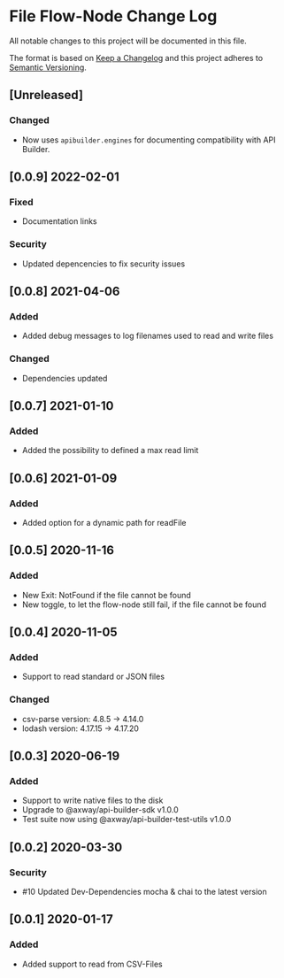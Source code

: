 # File Flow-Node Change Log
All notable changes to this project will be documented in this file.

The format is based on [Keep a Changelog](http://keepachangelog.com/)
and this project adheres to [Semantic Versioning](http://semver.org/).

## [Unreleased]
### Changed
- Now uses `apibuilder.engines` for documenting compatibility with API Builder.

## [0.0.9] 2022-02-01
### Fixed
- Documentation links

### Security
- Updated depencencies to fix security issues

## [0.0.8] 2021-04-06
### Added
- Added debug messages to log filenames used to read and write files

### Changed
- Dependencies updated

## [0.0.7] 2021-01-10
### Added
- Added the possibility to defined a max read limit

## [0.0.6] 2021-01-09
### Added
- Added option for a dynamic path for readFile

## [0.0.5] 2020-11-16
### Added
- New Exit: NotFound if the file cannot be found
- New toggle, to let the flow-node still fail, if the file cannot be found

## [0.0.4] 2020-11-05
### Added
- Support to read standard or JSON files

### Changed
- csv-parse version: 4.8.5 -> 4.14.0
- lodash    version: 4.17.15 -> 4.17.20

## [0.0.3] 2020-06-19
### Added
- Support to write native files to the disk
- Upgrade to @axway/api-builder-sdk v1.0.0
- Test suite now using @axway/api-builder-test-utils v1.0.0

## [0.0.2] 2020-03-30
### Security
- #10 Updated Dev-Dependencies mocha & chai to the latest version

## [0.0.1] 2020-01-17
### Added
- Added support to read from CSV-Files
